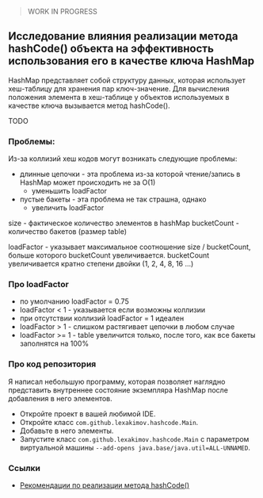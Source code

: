 > WORK IN PROGRESS
## Исследование влияния реализации метода hashCode() объекта на эффективность использования его в качестве ключа HashMap

HashMap представляет собой структуру данных, которая использует хеш-таблицу для хранения пар ключ-значение.
Для вычисления положения элемента в хеш-таблице у объектов используемых в качестве ключа вызывается метод hashCode().

TODO

### Проблемы:

Из-за коллизий хеш кодов могут возникать следующие проблемы:
- длинные цепочки - эта проблема из-за которой чтение/запись в HashMap может происходить не за O(1) 
  - уменьшить loadFactor
- пустые бакеты - эта проблема не так страшна, однако 
  - увеличить loadFactor

size - фактическое количество элементов в hashMap
bucketCount - количество бакетов (размер table)

loadFactor - указывает максимальное соотношение size / bucketCount, больше которого bucketCount увеличивается.
bucketCount увеличивается кратно степени двойки (1, 2, 4, 8, 16 ...)

### Про loadFactor

- по умолчанию loadFactor = 0.75
- loadFactor < 1 - указывается если возможны коллизии
- при отсутствии коллизий loadFactor = 1 идеален
- loadFactor > 1 - слишком растягивает цепочки в любом случае
- loadFactor >= 1 - table увеличится только, после того, как все бакеты заполнятся на 100%

### Про код репозитория

Я написал небольшую программу, которая позволяет наглядно представить внутреннее состояние экземпляра HashMap после
добавления в него элементов.

- Откройте проект в вашей любимой IDE.
- Откройте класс `com.github.lexakimov.hashcode.Main`.
- Добавьте в него элементы.
- Запустите класс `com.github.lexakimov.hashcode.Main` с параметром виртуальной
  машины `--add-opens java.base/java.util=ALL-UNNAMED`.

### Ссылки

- [Рекомендации по реализации метода hashCode()](https://www.javamex.com/tutorials/collections/hash_function_guidelines.shtml)
